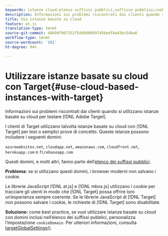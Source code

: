 ```yaml
---
keywords: istanze cloud;elenco suffissi pubblici;suffisso pubblico;cookie;cookie di prime parti;cookie di prime parti;azurewebsites.net;cloudapp.net;amazonaws.com;cloudfront.net;herokuapp.com;firebaseapp.com;targetGlobalSettings;cookieDomain
description: Informazioni sui problemi riscontrati dai clienti quando si utilizzano istanze basate su cloud per testare Adobe Target.
title: Usa istanze basate su cloud
feature: at.js
translation-type: tm+mt
source-git-commit: 48b94f967252f5ddb009597456edf0a43bc54ba6
workflow-type: tm+mt
source-wordcount: '161'
ht-degree: 94%

---
```



# Utilizzare istanze basate su cloud con Target{#use-cloud-based-instances-with-target}

Informazioni sui problemi riscontrati dai clienti quando si utilizzano istanze basate su cloud per testare [!DNL Adobe Target].

I clienti di Target utilizzano talvolta istanze basate su cloud con [!DNL Target] per test o semplici prove di concetto. Queste istanze possono includere i seguenti domini:

`azurewebsites.net`, `cloudapp.net`, `amazonaws.com`, `cloudfront.net`, `herokuapp.com` o `firebaseapp.com`

Questi domini, e molti altri, fanno parte dell’[elenco dei suffissi pubblici](https://publicsuffix.org/list/public_suffix_list.dat).

**Problema:** se si utilizzano questi domini, i browser moderni non salvano i cookie.

Le librerie JavaScript [!DNL at.js] e [!DNL mbox.js] utilizzano i cookie per tracciare gli utenti in modo che [!DNL Target] possa offrire loro un’esperienza sempre coerente. Se le librerie JavaScript di [!DNL Target] non possono salvare i cookie, le richieste di [!DNL Target] sono disabilitate.

**Soluzione:** come best practice, se vuoi utilizzare istanze basate su cloud con domini inclusi nellʼelenco dei suffissi pubblici, personalizza lʼimpostazione `cookieDomain`. Per ulteriori informazioni, consulta [targetGlobalSettings()](/help/c-implementing-target/c-implementing-target-for-client-side-web/targetgobalsettings.md).
